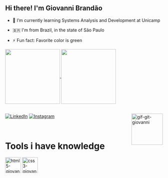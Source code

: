 ## Hi there! I'm Giovanni Brandão 

- 🌱 I’m currently learning Systems Analysis and Development at Unicamp
- 🇧🇷 I'm from Brazil, in the state of São Paulo
- ⚡ Fun fact: Favorite color is green

  <div> <!-- Estatísticas do perfil -->
    
<a href="https://github.com/anuraghazra/github-readme-stats">
  <img height=175 align="center" src="https://github-readme-stats.vercel.app/api?username=GiovanniBrandao&rank_icon=github&theme=merko" />
</a>
<a href="https://github.com/anuraghazra/convoychat">
  <img height=175 align="center" src="https://github-readme-stats.vercel.app/api/top-langs?username=GiovanniBrandao&theme=merko&layout=compact&langs_count=8&card_width=320" />
</a>
    
  </div>


<div style="display: inline_blocks"> <!-- Parte dos links -->
  <br>

[![LinkedIn](https://img.shields.io/badge/linkedin-%230077B5.svg?style=for-the-badge&logo=linkedin&logoColor=white)](https://www.linkedin.com/in/giovanni-brandao) [![Instagram](https://img.shields.io/badge/Instagram-%23E4405F.svg?style=for-the-badge&logo=Instagram&logoColor=white)](https://www.instagram.com/giorno_bran/)
<img align="right" alt="gif-git-giovanni" height="100" src="https://github.com/user-attachments/assets/51cb0228-c98e-4403-af81-09c106fa4b2b">




</div>

<div style="display: inline_blocks"> <!-- Icones de linguagens -->
<br>
  
<h1>Tools i have knowledge</h1>
<img align="center" alt="html5-giovanni" height="50" width="50" src="https://cdn.jsdelivr.net/gh/devicons/devicon@latest/icons/html5/html5-original.svg" />
<img align="center" alt="css3-giovanni" height="50" width="50" src="https://cdn.jsdelivr.net/gh/devicons/devicon@latest/icons/css3/css3-original.svg" />



</div>
